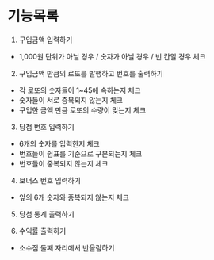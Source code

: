 # 기능목록

1. 구입금액 입력하기 

  - 1,000원 단위가 아닐 경우 / 숫자가 아닐 경우 / 빈 칸일 경우 체크

2. 구입금액 만큼의 로또를 발행하고 번호를 출력하기

  - 각 로또의 숫자들이 1~45에 속하는지 체크
  - 숫자들이 서로 중복되지 않는지 체크
  - 구입한 금액 만큼 로또의 수량이 맞는지 체크

3. 당첨 번호 입력하기

  - 6개의 숫자를 입력한지 체크
  - 번호들이 쉼표를 기준으로 구분되는지 체크
  - 번호들이 중복되지 않는지 체크

4. 보너스 번호 입력하기

  - 앞의 6개 숫자와 중복되지 않는지 체크

5. 당첨 통계 출력하기

6. 수익률 출력하기

  - 소수점 둘째 자리에서 반올림하기